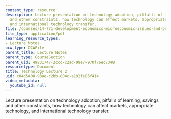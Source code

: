 ```yaml
---
content_type: resource
description: Lecture presentation on technology adoption, pitfalls of learning, savings
  and other constraints, how technology can affect markets, appropriate technology,
  and international technology transfer.
file: /courses/14-771-development-economics-microeconomic-issues-and-policy-models-fall-2008/c04d540893aec2bb804ca192fe05f414_lec16.pdf
file_type: application/pdf
learning_resource_types:
- Lecture Notes
ocw_type: OCWFile
parent_title: Lecture Notes
parent_type: CourseSection
parent_uid: 49831747-2ccc-c2ad-99e7-970f76ec7348
resourcetype: Document
title: Technology Lecture 2
uid: c04d5408-93ae-c2bb-804c-a192fe05f414
video_metadata:
  youtube_id: null
---
```

Lecture presentation on technology adoption, pitfalls of learning, savings and other constraints, how technology can affect markets, appropriate technology, and international technology transfer.

